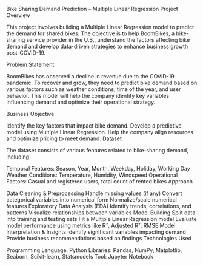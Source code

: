 Bike Sharing Demand Prediction – Multiple Linear Regression
Project Overview

This project involves building a Multiple Linear Regression model to predict the demand for shared bikes. The objective is to help BoomBikes, a bike-sharing service provider in the U.S., understand the factors affecting bike demand and develop data-driven strategies to enhance business growth post-COVID-19.

Problem Statement

BoomBikes has observed a decline in revenue due to the COVID-19 pandemic. To recover and grow, they need to predict bike demand based on various factors such as weather conditions, time of the year, and user behavior. This model will help the company identify key variables influencing demand and optimize their operational strategy.

Business Objective

Identify the key factors that impact bike demand.
Develop a predictive model using Multiple Linear Regression.
Help the company align resources and optimize pricing to meet demand.
Dataset

The dataset consists of various features related to bike-sharing demand, including:

Temporal Features: Season, Year, Month, Weekday, Holiday, Working Day
Weather Conditions: Temperature, Humidity, Windspeed
Operational Factors: Casual and registered users, total count of rented bikes
Approach

Data Cleaning & Preprocessing
Handle missing values (if any)
Convert categorical variables into numerical form
Normalize/scale numerical features
Exploratory Data Analysis (EDA)
Identify trends, correlations, and patterns
Visualize relationships between variables
Model Building
Split data into training and testing sets
Fit a Multiple Linear Regression model
Evaluate model performance using metrics like R², Adjusted R², RMSE
Model Interpretation & Insights
Identify significant variables impacting demand
Provide business recommendations based on findings
Technologies Used

Programming Language: Python
Libraries: Pandas, NumPy, Matplotlib, Seaborn, Scikit-learn, Statsmodels
Tool: Jupyter Notebook
